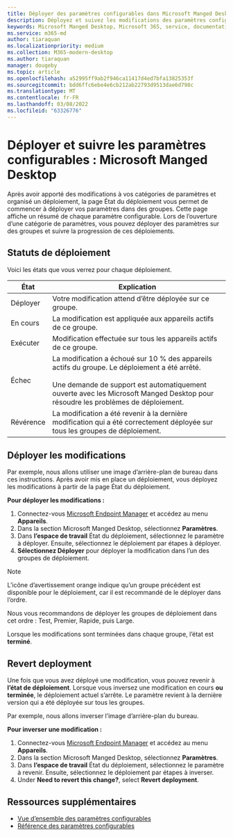```yaml
---
title: Déployer des paramètres configurables dans Microsoft Manged Desktop
description: Déployez et suivez les modifications des paramètres configurables dans Microsoft Manged Desktop.
keywords: Microsoft Manged Desktop, Microsoft 365, service, documentation, déployer, déploiement par étapes, paramètres configurables
ms.service: m365-md
author: tiaraquan
ms.localizationpriority: medium
ms.collection: M365-modern-desktop
ms.author: tiaraquan
manager: dougeby
ms.topic: article
ms.openlocfilehash: a52995ff9ab2f946ca11417d4ed7bfa13825353f
ms.sourcegitcommit: bdd6ffc6ebe4e6cb212ab22793d9513dae6d798c
ms.translationtype: MT
ms.contentlocale: fr-FR
ms.lasthandoff: 03/08/2022
ms.locfileid: "63326776"
---
```

# <a name="deploy-and-track-configurable-settings---microsoft-managed-desktop"></a>Déployer et suivre les paramètres configurables : Microsoft Manged Desktop

Après avoir apporté des modifications à vos catégories de paramètres et organisé un déploiement, la page État du déploiement vous permet de commencer à déployer vos paramètres dans des groupes. Cette page affiche un résumé de chaque paramètre configurable. Lors de l’ouverture d’une catégorie de paramètres, vous pouvez déployer des paramètres sur des groupes et suivre la progression de ces déploiements.

## <a name="deployment-statuses"></a>Statuts de déploiement

Voici les états que vous verrez pour chaque déploiement.

État | Explication
--- | ---
Déployer | Votre modification attend d’être déployée sur ce groupe.
En cours | La modification est appliquée aux appareils actifs de ce groupe.
Exécuter | Modification effectuée sur tous les appareils actifs de ce groupe.
Échec | La modification a échoué sur 10 % des appareils actifs du groupe. Le déploiement a été arrêté.<br><br> Une demande de support est automatiquement ouverte avec les Microsoft Manged Desktop pour résoudre les problèmes de déploiement.
Révérence | La modification a été revenir à la dernière modification qui a été correctement déployée sur tous les groupes de déploiement.

## <a name="deploy-changes"></a>Déployer les modifications

Par exemple, nous allons utiliser une image d’arrière-plan de bureau dans ces instructions. Après avoir mis en place un déploiement, vous déployez les modifications à partir de la page État du déploiement.

**Pour déployer les modifications :**

1. Connectez-vous [Microsoft Endpoint Manager](https://endpoint.microsoft.com/) et accédez au menu **Appareils**.
2. Dans la section Microsoft Manged Desktop, sélectionnez **Paramètres**.
3. Dans **l’espace de travail** État du déploiement, sélectionnez le paramètre à déployer. Ensuite, sélectionnez le déploiement par étapes à déployer.
4. **Sélectionnez Déployer** pour déployer la modification dans l’un des groupes de déploiement.

> [!NOTE]
> L’icône d’avertissement orange indique qu’un groupe précédent est disponible pour le déploiement, car il est recommandé de le déployer dans l’ordre.

<!-- Needs picture updated to show MEM ![Deployment status workspace. Trusted sites pane on the right. In the Deployment groups section are three columns: deployment groups, devices, and status. In the status column, "deploy" is highlighted.](../../media/1deployedit.png) -->

Nous vous recommandons de déployer les groupes de déploiement dans cet ordre : Test, Premier, Rapide, puis Large.

Lorsque les modifications sont terminées dans chaque groupe, l’état est **terminé**.

<!-- Needs picture updated to show MEM ![Deployment status workspace with columns for date updated, version, test, first, fast, and broad. The Proxy row is expanded, showing a dated setting flagged as "complete" in each of the four deployment groups.](../../media/2completeedit.png) -->

## <a name="revert-deployment"></a>Revert deployment

Une fois que vous avez déployé une modification, vous pouvez revenir à **l’état de déploiement**. Lorsque vous inversez une modification en cours **ou** **terminée**, le déploiement actuel s’arrête. Le paramètre revient à la dernière version qui a été déployée sur tous les groupes.

Par exemple, nous allons inverser l’image d’arrière-plan du bureau.

**Pour inverser une modification :**

1. Connectez-vous [Microsoft Endpoint Manager](https://endpoint.microsoft.com/) et accédez au menu **Appareils**.
2. Dans la section Microsoft Manged Desktop, sélectionnez **Paramètres**.
3. Dans **l’espace de travail** État du déploiement, sélectionnez le paramètre à revenir. Ensuite, sélectionnez le déploiement par étapes à inverser.
4. Under **Need to revert this change?**, select **Revert deployment**.

<!-- Needs picture updated to show MEM ![Deployment status workspace. Browser start pages is selected, opening a pane on the right side with data about the submitted change and its status. At the bottom is the "need to revert this change" area where you can select "Revert deployment."](../../media/3revert.png) -->

## <a name="additional-resources"></a>Ressources supplémentaires

- [Vue d’ensemble des paramètres configurables](config-setting-overview.md)
- [Référence des paramètres configurables](config-setting-ref.md)
